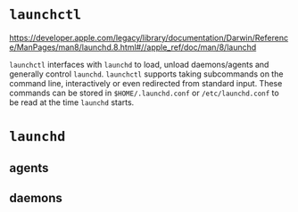 # `launchctl`

https://developer.apple.com/legacy/library/documentation/Darwin/Reference/ManPages/man8/launchd.8.html#//apple_ref/doc/man/8/launchd

`launchctl` interfaces with `launchd` to load, unload daemons/agents and
generally control `launchd`. `launchctl` supports taking subcommands on the command
line, interactively or even redirected from standard input.
These commands can be stored in `$HOME/.launchd.conf` or `/etc/launchd.conf` to be
read at the time `launchd` starts.


# `launchd`

## agents

## daemons
